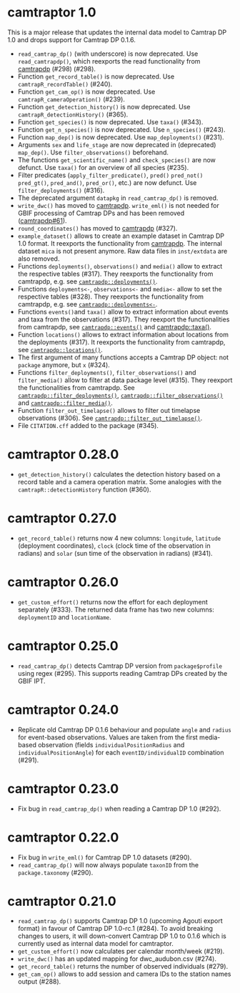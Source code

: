# camtraptor 1.0

This is a major release that updates the internal data model to Camtrap DP 1.0 and drops support for Camtrap DP 0.1.6.

- `read_camtrap_dp()` (with underscore) is now deprecated. Use `read_camtrapdp()`, which reexports the read functionality from [camtrapdp](https://inbo.github.io/camtrapdp/reference/read_camtrapdp.html) (#298) (#298).
- Function `get_record_table()` is now deprecated. Use `camtrapR_recordTable()` (#240).
- Function `get_cam_op()` is now deprecated. Use `camtrapR_cameraOperation()` (#239).
- Function `get_detection_history()` is now deprecated. Use `camtrapR_detectionHistory()` (#365).
- Function `get_species()` is now deprecated. Use `taxa()` (#343).
- Function `get_n_species()` is now deprecated. Use `n_species()` (#243).
- Function `map_dep()` is now deprecated. Use `map_deployments()` (#231).
- Arguments `sex` and `life_stage` are now deprecated in (deprecated) `map_dep()`. Use `filter_observations()` beforehand.
- The functions `get_scientific_name()` and `check_species()` are now defunct. Use `taxa()` for an overview of all species (#235).
- Filter predicates (`apply_filter_predicate()`, `pred()` `pred_not()` `pred_gt()`, `pred_and()`, `pred_or()`, etc.) are now defunct. Use `filter_deployments()` (#316).
- The deprecated argument `datapkg` in `read_camtrap_dp()` is removed.
- `write_dwc()` has moved to [camtrapdp](https://inbo.github.io/camtrapdp/reference/write_dwc.html). `write_eml()` is not needed for GBIF processing of Camtrap DPs and has been removed ([camtrapdp#61](https://github.com/inbo/camtrapdp/issues/61)).
- `round_coordinates()` has moved to [camtrapdp](https://inbo.github.io/camtrapdp/reference/round_coordinates.html) (#327).
- `example_dataset()` allows to create an example dataset in Camtrap DP 1.0 format. It reexports the functionality from [camtrapdp](https://inbo.github.io/inbo/camtrapdp/reference/example_dataset.html). The internal dataset `mica` is not present anymore. Raw data files in `inst/extdata` are also removed.
- Functions `deployments()`, `observations()` and `media()` allow to extract the respective tables (#317). They reexports the functionality from camtrapdp, e.g. see [`camtrapdp::deployments()`](https://inbo.github.io/camtrapdp/reference/deployments.html).
- Functions `deployments<-`, `observations<-` and `media<-` allow to set the respective tables (#328). They reexports the functionality from camtrapdp, e.g. see [`camtrapdp::deployments<-`](https://inbo.github.io/camtrapdp/reference/deployments.html).
- Functions `events()`and `taxa()` allow to extract information about events and taxa from the observations (#317). They reexport the functionalities from camtrapdp, see [`camtrapdp::events()`](https://inbo.github.io/camtrapdp/reference/events.html) and [camtrapdp::taxa()](https://inbo.github.io/camtrapdp/reference/taxa.html).
- Function `locations()` allows to extract information about locations from the deployments (#317). It reexports the functionality from camtrapdp, see [`camtrapdp::locations()`](https://inbo.github.io/camtrapdp/reference/locations.html).
- The first argument of many functions accepts a Camtrap DP object: not `package` anymore, but `x` (#324).
- Functions `filter_deployments()`, `filter_observations()` and `filter_media()` allow to filter at data package level (#315). They reexport the functionalities from camtrapdp. See [`camtrapdp::filter_deployments()`](https://inbo.github.io/camtrapdp/reference/filter_deployments.html), [`camtrapdp::filter_observations()`](https://inbo.github.io/camtrapdp/reference/filter_observations.html) and [`camtrapdp::filter_media()`](https://inbo.github.io/camtrapdp/reference/filter_media.html).
- Function `filter_out_timelapse()` allows to filter out timelapse observations (#306). See [`camtrapdp::filter_out_timelapse()`](https://inbo.github.io/camtrapdp/reference/filter_out_timelapse.html).
- File `CITATION.cff` added to the package (#345).

# camtraptor 0.28.0

- `get_detection_history()` calculates the detection history based on a record table and a camera operation matrix. Some analogies with the `camtrapR::detectionHistory` function (#360).

# camtraptor 0.27.0

- `get_record_table()` returns now 4 new columns: `longitude`, `latitude` (deployment coordinates), `clock` (clock time of the observation in radians) and `solar` (sun time of the observation in radians) (#341).

# camtraptor 0.26.0

- `get_custom_effort()` returns now the effort for each deployment separately (#333). The returned data frame has two new columns: `deploymentID` and `locationName`.

# camtraptor 0.25.0

- `read_camtrap_dp()` detects Camtrap DP version from `package$profile` using 
regex (#295).
This supports reading Camtrap DPs created by the GBIF IPT.

# camtraptor 0.24.0

- Replicate old Camtrap DP 0.1.6 behaviour and populate `angle` and `radius` for 
event-based observations.
Values are taken from the first media-based observation (fields 
`individualPositionRadius` and `individualPositionAngle`) for each 
`eventID/individualID` combination (#291).

# camtraptor 0.23.0

- Fix bug in `read_camtrap_dp()` when reading a Camtrap DP 1.0 (#292).

# camtraptor 0.22.0

- Fix bug in `write_eml()` for Camtrap DP 1.0 datasets (#290).
- `read_camtrap_dp()` will now always populate `taxonID` from the 
  `package.taxonomy` (#290).

# camtraptor 0.21.0

- `read_camtrap_dp()` supports Camtrap DP 1.0 (upcoming Agouti export format) in 
favour of Camtrap DP 1.0-rc.1 (#284).
To avoid breaking changes to users, it will down-convert Camtrap DP 1.0 to 0.1.6
which is currently used as internal data model for camtraptor.
- `get_custom_effort()` now calculates per calendar month/week (#219).
- `write_dwc()` has an updated mapping for dwc_audubon.csv (#274).
- `get_record_table()` returns the number of observed individuals (#279).
- `get_cam_op()` allows to add session and camera IDs to the station names output (#288).
